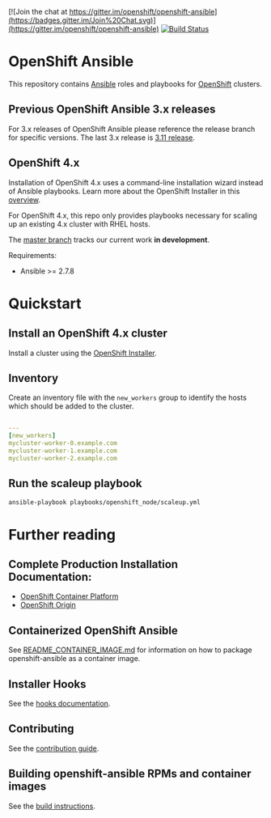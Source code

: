 [![Join the chat at https://gitter.im/openshift/openshift-ansible](https://badges.gitter.im/Join%20Chat.svg)](https://gitter.im/openshift/openshift-ansible)
[![Build Status](https://travis-ci.org/openshift/openshift-ansible.svg?branch=master)](https://travis-ci.org/openshift/openshift-ansible)

# OpenShift Ansible
This repository contains [Ansible](https://www.ansible.com/) roles and
playbooks for [OpenShift](https://www.openshift.com/) clusters.

## Previous OpenShift Ansible 3.x releases
For 3.x releases of OpenShift Ansible please reference the release branch for
specific versions.  The last 3.x release is 
[3.11 release](https://github.com/openshift/openshift-ansible/tree/release-3.11).

## OpenShift 4.x
Installation of OpenShift 4.x uses a command-line installation wizard instead of
Ansible playbooks.  Learn more about the OpenShift Installer in this
[overview](https://github.com/openshift/installer/blob/master/docs/user/overview.md#installer-overview).

For OpenShift 4.x, this repo only provides playbooks necessary for scaling up an
existing 4.x cluster with RHEL hosts.

The [master branch](https://github.com/openshift/openshift-ansible/tree/master)
tracks our current work **in development**.

Requirements:

- Ansible >= 2.7.8

# Quickstart

## Install an OpenShift 4.x cluster
Install a cluster using the [OpenShift Installer](https://www.github.com/openshift/installer).

## Inventory
Create an inventory file with the `new_workers` group to identify the hosts which
should be added to the cluster.
```yaml

---
[new_workers]
mycluster-worker-0.example.com
mycluster-worker-1.example.com
mycluster-worker-2.example.com
```

## Run the scaleup playbook

```bash
ansible-playbook playbooks/openshift_node/scaleup.yml
```

# Further reading

## Complete Production Installation Documentation:

- [OpenShift Container Platform](https://docs.openshift.com/container-platform/3.11/install/running_install.html)
- [OpenShift Origin](https://docs.okd.io/latest/install/index.html)

## Containerized OpenShift Ansible

See [README_CONTAINER_IMAGE.md](README_CONTAINER_IMAGE.md) for information on how to package openshift-ansible as a container image.

## Installer Hooks

See the [hooks documentation](HOOKS.md).

## Contributing

See the [contribution guide](CONTRIBUTING.md).

## Building openshift-ansible RPMs and container images

See the [build instructions](BUILD.md).
